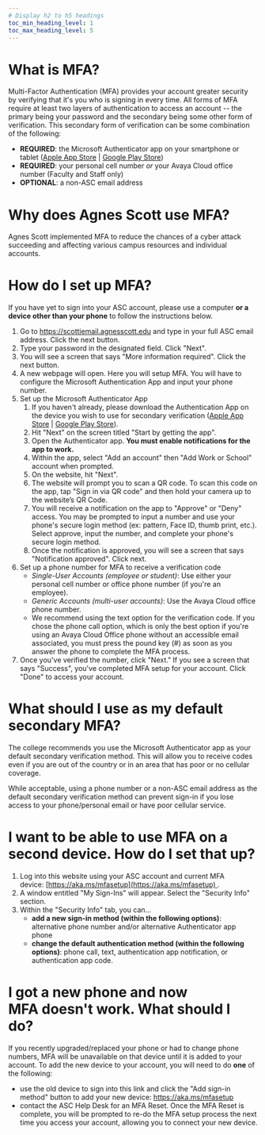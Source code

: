 ```yaml
---
# Display h2 to h5 headings
toc_min_heading_level: 1
toc_max_heading_level: 5
---
```

# What is MFA?

Multi-Factor Authentication (MFA) provides your account greater security by verifying that it's you who is signing in every time. All forms of MFA require at least two layers of authentication to access an account -- the primary being your password and the secondary being some other form of verification. This secondary form of verification can be some combination of the following: 

- **REQUIRED**: the Microsoft Authenticator app on your smartphone or tablet ([Apple App Store](https://apps.apple.com/us/app/microsoft-authenticator/id983156458) | [Google Play Store](https://play.google.com/store/apps/details?id=com.azure.authenticator&hl=en_US&pli=1)) 
- **REQUIRED**: your personal cell number *or* your Avaya Cloud office number (Faculty and Staff only)
- **OPTIONAL**: a non-ASC email address

# Why does Agnes Scott use MFA?

Agnes Scott implemented MFA to reduce the chances of a cyber attack succeeding and affecting various campus resources and individual accounts.  

# How do I set up MFA? 

If you have yet to sign into your ASC account, please use a computer **or a device other than your phone** to follow the instructions below. 

1. Go to https://scottiemail.agnesscott.edu and type in your full ASC email address. Click the next button. 
2. Type your password in the designated field. Click "Next".
3. You will see a screen that says "More information required". Click the next button. 
4. A new webpage will open. Here you will setup MFA. You will have to configure the Microsoft Authentication App and input your phone number. 
5. Set up the Microsoft Authenticator App
   1. If you haven't already, please download the Authentication App on the device you wish to use for secondary verification ([Apple App Store](https://apps.apple.com/us/app/microsoft-authenticator/id983156458) | [Google Play Store](https://play.google.com/store/apps/details?id=com.azure.authenticator&hl=en_US&pli=1)).
   2. Hit "Next" on the screen titled "Start by getting the app".
   3. Open the Authenticator app. **You must enable notifications for the app to work.** 
   4. Within the app, select "Add an account" then "Add Work or School" account when prompted.
   5. On the website, hit  "Next".
   6. The website will prompt you to scan a QR code. To scan this code on the app, tap "Sign in via QR code" and then hold your camera up to the website’s QR Code.
   7. You will receive a notification on the app to "Approve" or "Deny" access. You may be prompted to input a number and use your phone's secure login method (ex: pattern, Face ID, thumb print, etc.). Select approve, input the number, and complete your phone's secure login method. 
   8. Once the notification is approved, you will see a screen that says "Notification approved". Click next.
6. Set up a phone number for MFA to receive a verification code
   - *Single-User Accounts (employee or student)*: Use either your personal cell number or office phone number (if you're an employee). 
   - *Generic Accounts (multi-user accounts)*: Use the Avaya Cloud office phone number. 
   - We recommend using the text option for the verification code. If you chose the phone call option, which is only the best option if you're using an Avaya Cloud Office phone without an accessible email associated, you must press the pound key (#) as soon as you answer the phone to complete the MFA process. 
7. Once you've verified the number, click "Next." If you see a screen that says "Success", you've completed MFA setup for your account. Click "Done" to access your account. 


# What should I use as my default secondary MFA? 

The college recommends you use the Microsoft Authenticator app as your default secondary verification method. This will allow you to receive codes even if you are out of the country or in an area that has poor or no cellular coverage.

While acceptable, using a phone number or a non-ASC email address as the default secondary verification method can prevent sign-in if you lose access to your phone/personal email or have poor cellular service.


# I want to be able to use MFA on a second device. How do I set that up?

1. Log into this website using your ASC account and current MFA device: [https://aka.ms/mfasetup](https://aka.ms/mfasetup) . 
2. A window entitled "My Sign-Ins" will appear. Select the "Security Info" section. 
3. Within the "Security Info" tab, you can...
   - **add a new sign-in method (within the following options)**: alternative phone number and/or alternative Authenticator app phone
   - **change the default authentication method (within the following options)**: phone call, text, authentication app notification,  or authentication app code.

# I got a new phone and now MFA doesn't work. What should I do?

If you recently upgraded/replaced your phone or had to change phone numbers, MFA will be unavailable on that device until it is added to your account. To add the new device to your account, you will need to do **one** of the following:

- use the old device to sign into this link and click the "Add sign-in method" button to add your new device: https://aka.ms/mfasetup
- contact the ASC Help Desk for an MFA Reset. Once the MFA Reset is complete, you will be prompted to re-do the MFA setup process the next time you access your account, allowing you to connect your new device. 

